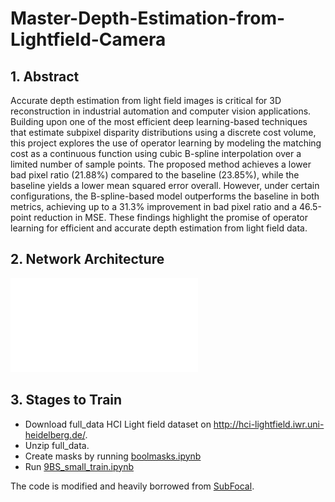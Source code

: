 # Master-Depth-Estimation-from-Lightfield-Camera

## 1. Abstract
Accurate depth estimation from light field images is critical for 3D reconstruction in industrial automation
and computer vision applications. Building upon one of the most efficient deep learning-based techniques
that estimate subpixel disparity distributions using a discrete cost volume, this project explores the use
of operator learning by modeling the matching cost as a continuous function using cubic B-spline
interpolation over a limited number of sample points. The proposed method achieves a lower bad pixel
ratio (21.88%) compared to the baseline (23.85%), while the baseline yields a lower mean squared error
overall. However, under certain configurations, the B-spline-based model outperforms the baseline in
both metrics, achieving up to a 31.3% improvement in bad pixel ratio and a 46.5-point reduction in MSE.
These findings highlight the promise of operator learning for efficient and accurate depth estimation from
light field data.

## 2. Network Architecture 
![Alt text](architecture.pdf)

## 3. Stages to Train
- Download full_data HCI Light field dataset on http://hci-lightfield.iwr.uni-heidelberg.de/.
- Unzip full_data.
- Create masks by running [boolmasks.ipynb](boolmasks.ipynb)
- Run [9BS_small_train.ipynb](9BS_small_train.ipynb)

The code is modified and heavily borrowed from [SubFocal](https://github.com/chaowentao/SubFocal?tab=readme-ov-file).
